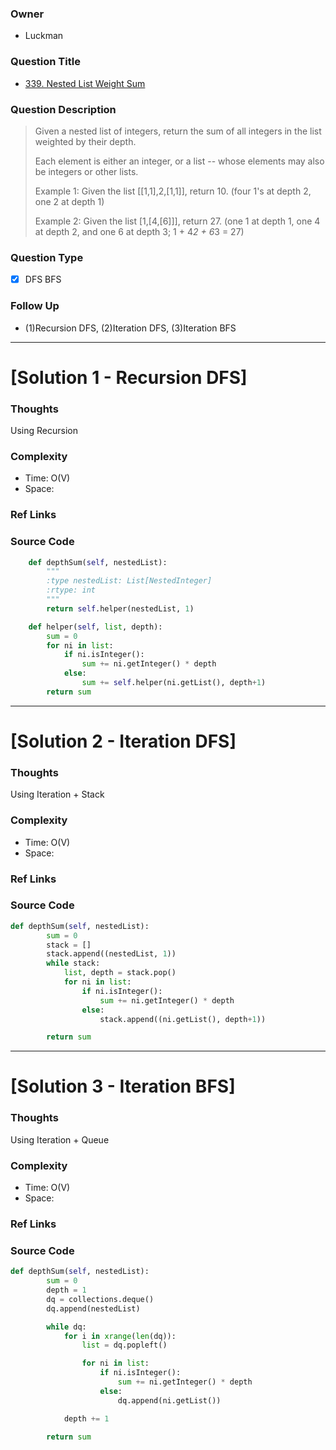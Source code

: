 ### Owner
- Luckman

### Question Title
- [339. Nested List Weight Sum](https://leetcode.com/problems/nested-list-weight-sum/)

### Question Description
> Given a nested list of integers, return the sum of all integers in the list weighted by their depth.
>
> Each element is either an integer, or a list -- whose elements may also be integers or other lists.
>
> Example 1:
> Given the list [[1,1],2,[1,1]], return 10. (four 1's at depth 2, one 2 at depth 1)
>
> Example 2:
> Given the list [1,[4,[6]]], return 27. (one 1 at depth 1, one 4 at depth 2, and one 6 at depth 3; 1 + 4*2 + 6*3 = 27)


### Question Type
- [x] DFS BFS

### Follow Up
- (1)Recursion DFS, (2)Iteration DFS, (3)Iteration BFS

---------------------------------------------------------------------------
# [Solution 1 - Recursion DFS]


### Thoughts
Using Recursion

### Complexity
- Time:  O(V)
- Space:


### Ref Links


### Source Code
```python
    def depthSum(self, nestedList):
        """
        :type nestedList: List[NestedInteger]
        :rtype: int
        """
        return self.helper(nestedList, 1)

    def helper(self, list, depth):
        sum = 0
        for ni in list:
            if ni.isInteger():
                sum += ni.getInteger() * depth
            else:
                sum += self.helper(ni.getList(), depth+1)    
        return sum
```


---------------------------------------------------------------------------
# [Solution 2 - Iteration DFS]


### Thoughts
Using Iteration + Stack

### Complexity
- Time:  O(V)
- Space:


### Ref Links


### Source Code
```python
def depthSum(self, nestedList):
        sum = 0
        stack = []
        stack.append((nestedList, 1))
        while stack:
            list, depth = stack.pop()
            for ni in list:
                if ni.isInteger():
                    sum += ni.getInteger() * depth
                else:
                    stack.append((ni.getList(), depth+1))

        return sum
```


---------------------------------------------------------------------------
# [Solution 3 - Iteration BFS]


### Thoughts
Using Iteration + Queue

### Complexity
- Time:  O(V)
- Space:


### Ref Links


### Source Code
```python
def depthSum(self, nestedList):
        sum = 0
        depth = 1
        dq = collections.deque()
        dq.append(nestedList)

        while dq:
            for i in xrange(len(dq)):
                list = dq.popleft()

                for ni in list:
                    if ni.isInteger():
                        sum += ni.getInteger() * depth
                    else:
                        dq.append(ni.getList())

            depth += 1

        return sum
```
